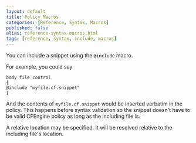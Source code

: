```yaml
---
layout: default
title: Policy Macros
categories: [Reference, Syntax, Macros]
published: false
alias: reference-syntax-macros.html
tags: [reference, syntax, include, macros]
---
```


You can include a snippet using the `@include` macro.

For example, you could say

```cf3
body file control
{
@include "myfile.cf.snippet"
}
```

And the contents of `myfile.cf.snippet` would be inserted verbatim in
the policy.  This happens before syntax validation so the snippet
doesn't have to be valid CFEngine policy as long as the including file
is.

A relative location may be specified.  It will be resolved relative to
the including file's location.
